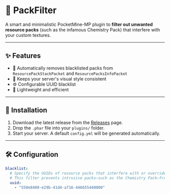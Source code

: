 # 🧼 PackFilter

A smart and minimalistic PocketMine-MP plugin to **filter out unwanted resource packs** (such as the infamous Chemistry Pack) that interfere with your custom textures.

---

## ✨ Features

- 🧠 Automatically removes blacklisted packs from `ResourcePackStackPacket` and `ResourcePacksInfoPacket`
- 🧱 Keeps your server's visual style consistent
- ⚙️ Configurable UUID blacklist
- 💨 Lightweight and efficient

---

## 🔧 Installation

1. Download the latest release from the [Releases](https://github.com/Negxi/PackFilter/releases) page.
2. Drop the `.phar` file into your `plugins/` folder.
3. Start your server. A default `config.yml` will be generated automatically.

---

## 🛠️ Configuration

```yaml
blacklist:
  # Specify the UUIDs of resource packs that interfere with or override custom textures.
  # This filter prevents intrusive packs—such as the Chemistry Pack—from affecting your intended texture design.
  uuid:
    - "550e8400-e29b-41d4-a716-446655440000"


